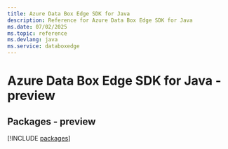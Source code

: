 ```yaml
---
title: Azure Data Box Edge SDK for Java
description: Reference for Azure Data Box Edge SDK for Java
ms.date: 07/02/2025
ms.topic: reference
ms.devlang: java
ms.service: databoxedge
---
```

# Azure Data Box Edge SDK for Java - preview
## Packages - preview
[!INCLUDE [packages](data-box-edge-index.md)]